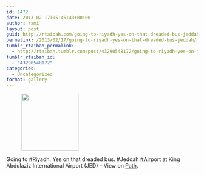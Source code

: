 ```yaml
---
id: 1472
date: 2013-02-17T05:46:43+00:00
author: rami
layout: post
guid: http://rtaibah.com/going-to-riyadh-yes-on-that-dreaded-bus-jeddah/
permalink: /2013/02/17/going-to-riyadh-yes-on-that-dreaded-bus-jeddah/
tumblr_rtaibah_permalink:
  - http://rtaibah.tumblr.com/post/43290548172/going-to-riyadh-yes-on-that-dreaded-bus-jeddah
tumblr_rtaibah_id:
  - "43290548172"
categories:
  - Uncategorized
format: gallery
---
```

<div id='gallery-187' class='gallery galleryid-1472 gallery-columns-3 gallery-size-thumbnail'>
  <figure class='gallery-item'> 
  
  <div class='gallery-icon landscape'>
    <a href='http://139.59.20.41/2013/02/17/going-to-riyadh-yes-on-that-dreaded-bus-jeddah/attachment/1473/'><img width="150" height="150" src="http://139.59.20.41/wp-content/uploads/2013/02/tumblr_mico1xLOuY1qb4qlko1_1280-150x150.jpg" class="attachment-thumbnail size-thumbnail" alt="" srcset="http://139.59.20.41/wp-content/uploads/2013/02/tumblr_mico1xLOuY1qb4qlko1_1280-150x150.jpg 150w, http://139.59.20.41/wp-content/uploads/2013/02/tumblr_mico1xLOuY1qb4qlko1_1280-300x300.jpg 300w, http://139.59.20.41/wp-content/uploads/2013/02/tumblr_mico1xLOuY1qb4qlko1_1280-768x768.jpg 768w, http://139.59.20.41/wp-content/uploads/2013/02/tumblr_mico1xLOuY1qb4qlko1_1280-100x100.jpg 100w, http://139.59.20.41/wp-content/uploads/2013/02/tumblr_mico1xLOuY1qb4qlko1_1280.jpg 864w" sizes="100vw" /></a>
  </div></figure>
</div>

Going to #Riyadh. Yes on that dreaded bus. #Jeddah #Airport at King Abdulaziz International Airport (JED) – View on [Path](https://path.com/p/xYZTi).